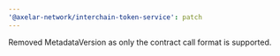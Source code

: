```yaml
---
'@axelar-network/interchain-token-service': patch
---
```


Removed MetadataVersion as only the contract call format is supported.
